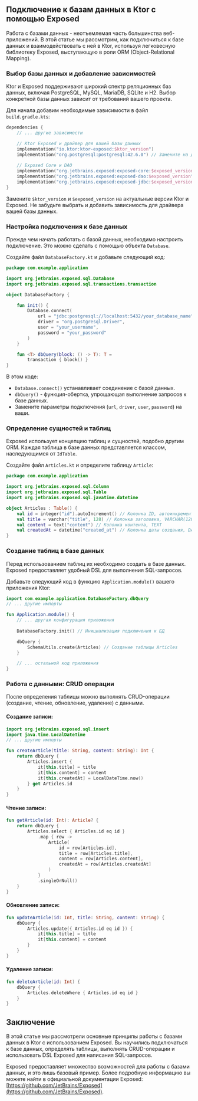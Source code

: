 ## Подключение к базам данных в Ktor с помощью Exposed

Работа с базами данных - неотъемлемая часть большинства веб-приложений. В этой статье мы рассмотрим, как подключиться к базе данных и взаимодействовать с ней в Ktor, используя легковесную библиотеку Exposed, выступающую в роли ORM (Object-Relational Mapping).

### Выбор базы данных и добавление зависимостей

Ktor и Exposed поддерживают широкий спектр реляционных баз данных, включая PostgreSQL, MySQL, MariaDB, SQLite и H2. Выбор конкретной базы данных зависит от требований вашего проекта. 

Для начала добавим необходимые зависимости в файл `build.gradle.kts`:

```kotlin
dependencies {
    // ... другие зависимости

    // Ktor Exposed и драйвер для вашей базы данных
    implementation("io.ktor:ktor-exposed:$ktor_version")
    implementation("org.postgresql:postgresql:42.6.0") // Замените на драйвер для вашей БД
    
    // Exposed Core и DAO
    implementation("org.jetbrains.exposed:exposed-core:$exposed_version")
    implementation("org.jetbrains.exposed:exposed-dao:$exposed_version")
    implementation("org.jetbrains.exposed:exposed-jdbc:$exposed_version")
}
```

Замените `$ktor_version` и `$exposed_version` на актуальные версии Ktor и Exposed. Не забудьте выбрать и добавить зависимость для драйвера вашей базы данных.

### Настройка подключения к базе данных

Прежде чем начать работать с базой данных, необходимо настроить подключение. Это можно сделать с помощью объекта `Database`. 

Создайте файл `DatabaseFactory.kt` и добавьте следующий код:

```kotlin
package com.example.application

import org.jetbrains.exposed.sql.Database
import org.jetbrains.exposed.sql.transactions.transaction

object DatabaseFactory {

    fun init() {
        Database.connect(
            url = "jdbc:postgresql://localhost:5432/your_database_name", // Подставьте ваши данные
            driver = "org.postgresql.Driver",
            user = "your_username",
            password = "your_password"
        )
    }

    fun <T> dbQuery(block: () -> T): T =
        transaction { block() }
}
```

В этом коде:

- `Database.connect()` устанавливает соединение с базой данных. 
- `dbQuery()` - функция-обертка, упрощающая выполнение запросов к базе данных. 
- Замените параметры подключения (`url`, `driver`, `user`, `password`) на ваши.

### Определение сущностей и таблиц

Exposed использует концепцию таблиц и сущностей, подобно другим ORM. Каждая таблица в базе данных представляется классом, наследующимся от `IdTable`. 

Создайте файл `Articles.kt` и определите таблицу `Article`:

```kotlin
package com.example.application

import org.jetbrains.exposed.sql.Column
import org.jetbrains.exposed.sql.Table
import org.jetbrains.exposed.sql.javatime.datetime

object Articles : Table() {
    val id = integer("id").autoIncrement() // Колонка ID, автоинкремент
    val title = varchar("title", 128) // Колонка заголовка, VARCHAR(128)
    val content = text("content") // Колонка контента, TEXT
    val createdAt = datetime("created_at") // Колонка даты создания, DATETIME
}
```

### Создание таблиц в базе данных

Перед использованием таблиц их необходимо создать в базе данных. Exposed предоставляет удобный DSL для выполнения SQL-запросов. 

Добавьте следующий код в функцию `Application.module()` вашего приложения Ktor:

```kotlin
import com.example.application.DatabaseFactory.dbQuery
// ... другие импорты

fun Application.module() {
    // ... другая конфигурация приложения
    
    DatabaseFactory.init() // Инициализация подключения к БД

    dbQuery {
        SchemaUtils.create(Articles) // Создание таблицы Articles
    }

    // ... остальной код приложения
}
```

### Работа с данными: CRUD операции

После определения таблицы можно выполнять CRUD-операции (создание, чтение, обновление, удаление) с данными.

#### Создание записи:

```kotlin
import org.jetbrains.exposed.sql.insert
import java.time.LocalDateTime
// ... другие импорты

fun createArticle(title: String, content: String): Int {
    return dbQuery {
        Articles.insert {
            it[this.title] = title
            it[this.content] = content
            it[this.createdAt] = LocalDateTime.now()
        } get Articles.id
    }
}
```

#### Чтение записи:

```kotlin
fun getArticle(id: Int): Article? {
    return dbQuery {
        Articles.select { Articles.id eq id }
            .map { row -> 
                Article(
                    id = row[Articles.id],
                    title = row[Articles.title],
                    content = row[Articles.content],
                    createdAt = row[Articles.createdAt]
                ) 
            }
            .singleOrNull()
    }
}
```

#### Обновление записи:

```kotlin
fun updateArticle(id: Int, title: String, content: String) {
    dbQuery {
        Articles.update({ Articles.id eq id }) {
            it[this.title] = title
            it[this.content] = content
        }
    }
}
```

#### Удаление записи:

```kotlin
fun deleteArticle(id: Int) {
    dbQuery {
        Articles.deleteWhere { Articles.id eq id }
    }
}
```

## Заключение

В этой статье мы рассмотрели основные принципы работы с базами данных в Ktor с использованием Exposed. Вы научились подключаться к базе данных, определять таблицы, выполнять CRUD-операции и использовать DSL Exposed для написания SQL-запросов. 

Exposed предоставляет множество возможностей для работы с базами данных, и это лишь базовый пример. Более подробную информацию вы можете найти в официальной документации Exposed: [https://github.com/JetBrains/Exposed](https://github.com/JetBrains/Exposed). 
